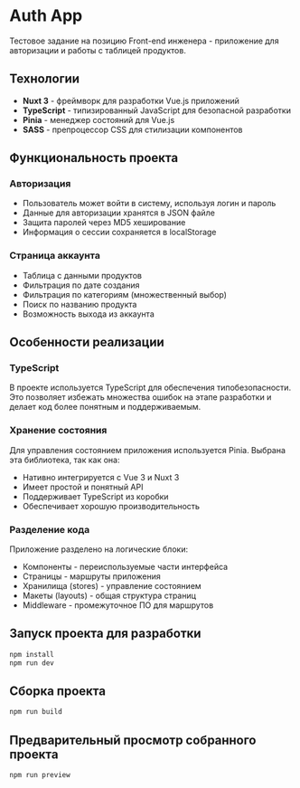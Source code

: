 # Auth App

Тестовое задание на позицию Front-end инженера - приложение для авторизации и работы с таблицей продуктов.

## Технологии

- **Nuxt 3** - фреймворк для разработки Vue.js приложений
- **TypeScript** - типизированный JavaScript для безопасной разработки
- **Pinia** - менеджер состояний для Vue.js
- **SASS** - препроцессор CSS для стилизации компонентов

## Функциональность проекта

### Авторизация

- Пользователь может войти в систему, используя логин и пароль
- Данные для авторизации хранятся в JSON файле
- Защита паролей через MD5 хеширование
- Информация о сессии сохраняется в localStorage

### Страница аккаунта

- Таблица с данными продуктов
- Фильтрация по дате создания
- Фильтрация по категориям (множественный выбор)
- Поиск по названию продукта
- Возможность выхода из аккаунта

## Особенности реализации

### TypeScript

В проекте используется TypeScript для обеспечения типобезопасности. Это позволяет избежать множества ошибок на этапе разработки и делает код более понятным и поддерживаемым.

### Хранение состояния

Для управления состоянием приложения используется Pinia. Выбрана эта библиотека, так как она:

- Нативно интегрируется с Vue 3 и Nuxt 3
- Имеет простой и понятный API
- Поддерживает TypeScript из коробки
- Обеспечивает хорошую производительность

### Разделение кода

Приложение разделено на логические блоки:

- Компоненты - переиспользуемые части интерфейса
- Страницы - маршруты приложения
- Хранилища (stores) - управление состоянием
- Макеты (layouts) - общая структура страниц
- Middleware - промежуточное ПО для маршрутов

## Запуск проекта для разработки

```bash
npm install
npm run dev
```

## Сборка проекта

```bash
npm run build
```

## Предварительный просмотр собранного проекта

```bash
npm run preview
```
